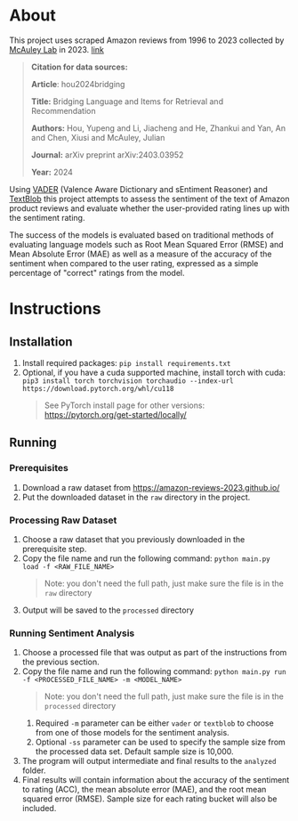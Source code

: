 # About

This project uses scraped Amazon reviews from 1996 to 2023 collected by [McAuley Lab](https://cseweb.ucsd.edu/~jmcauley/) in 2023. [link](https://amazon-reviews-2023.github.io/)

> **Citation for data sources:**
> 
> **Article**: hou2024bridging
> 
> **Title:** Bridging Language and Items for Retrieval and Recommendation
> 
> **Authors:** Hou, Yupeng and Li, Jiacheng and He, Zhankui and Yan, An and Chen, Xiusi and McAuley, Julian 
> 
> **Journal:** arXiv preprint arXiv:2403.03952
> 
> **Year:** 2024

Using [VADER](https://github.com/cjhutto/vaderSentiment) (Valence Aware Dictionary and sEntiment Reasoner) and [TextBlob](https://textblob.readthedocs.io/) this project attempts to assess the sentiment of the text of Amazon product reviews and evaluate whether the user-provided rating lines up with the sentiment rating.

The success of the models is evaluated based on traditional methods of evaluating language models such as Root Mean Squared Error (RMSE) and Mean Absolute Error (MAE) as well as a measure of the accuracy of the sentiment when compared to the user rating, expressed as a simple percentage of "correct" ratings from the model.

# Instructions

## Installation

1. Install required packages: `pip install requirements.txt`
2. Optional, if you have a cuda supported machine, install torch with cuda: `pip3 install torch torchvision torchaudio --index-url https://download.pytorch.org/whl/cu118`
   > See PyTorch install page for other versions: https://pytorch.org/get-started/locally/
 
## Running

### Prerequisites

1. Download a raw dataset from https://amazon-reviews-2023.github.io/
2. Put the downloaded dataset in the `raw` directory in the project.

### Processing Raw Dataset

1. Choose a raw dataset that you previously downloaded in the prerequisite step.
2. Copy the file name and run the following command: `python main.py load -f <RAW_FILE_NAME>`
   > Note: you don't need the full path, just make sure the file is in the `raw` directory
3. Output will be saved to the `processed` directory

### Running Sentiment Analysis

1. Choose a processed file that was output as part of the instructions from the previous section.
2. Copy the file name and run the following command: `python main.py run -f <PROCESSED_FILE_NAME> -m <MODEL_NAME>`
   > Note: you don't need the full path, just make sure the file is in the `processed` directory
   1. Required `-m` parameter can be either `vader` or `textblob` to choose from one of those models for the sentiment analysis.
   2. Optional `-ss` parameter can be used to specify the sample size from the processed data set. Default sample size is 10,000.
3. The program will output intermediate and final results to the `analyzed` folder.
4. Final results will contain information about the accuracy of the sentiment to rating (ACC), the mean absolute error (MAE), and the root mean squared error (RMSE). Sample size for each rating bucket will also be included. 